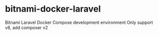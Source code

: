 # bitnami-docker-laravel
Bitnami Laravel Docker Compose development environment 
Only support v8, add composer v2
